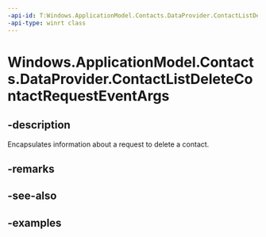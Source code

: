 ```yaml
---
-api-id: T:Windows.ApplicationModel.Contacts.DataProvider.ContactListDeleteContactRequestEventArgs
-api-type: winrt class
---
```


<!-- Class syntax.
public class ContactListDeleteContactRequestEventArgs
-->

# Windows.ApplicationModel.Contacts.DataProvider.ContactListDeleteContactRequestEventArgs

## -description
Encapsulates information about a request to delete a contact.

## -remarks

## -see-also

## -examples
